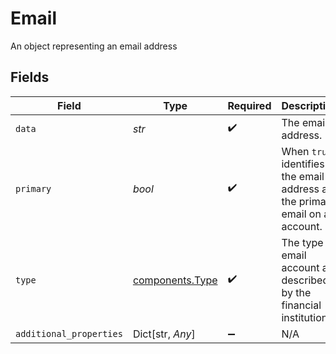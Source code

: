 # Email

An object representing an email address


## Fields

| Field                                                                         | Type                                                                          | Required                                                                      | Description                                                                   |
| ----------------------------------------------------------------------------- | ----------------------------------------------------------------------------- | ----------------------------------------------------------------------------- | ----------------------------------------------------------------------------- |
| `data`                                                                        | *str*                                                                         | :heavy_check_mark:                                                            | The email address.                                                            |
| `primary`                                                                     | *bool*                                                                        | :heavy_check_mark:                                                            | When `true`, identifies the email address as the primary email on an account. |
| `type`                                                                        | [components.Type](../../models/components/type.md)                            | :heavy_check_mark:                                                            | The type of email account as described by the financial institution.          |
| `additional_properties`                                                       | Dict[str, *Any*]                                                              | :heavy_minus_sign:                                                            | N/A                                                                           |